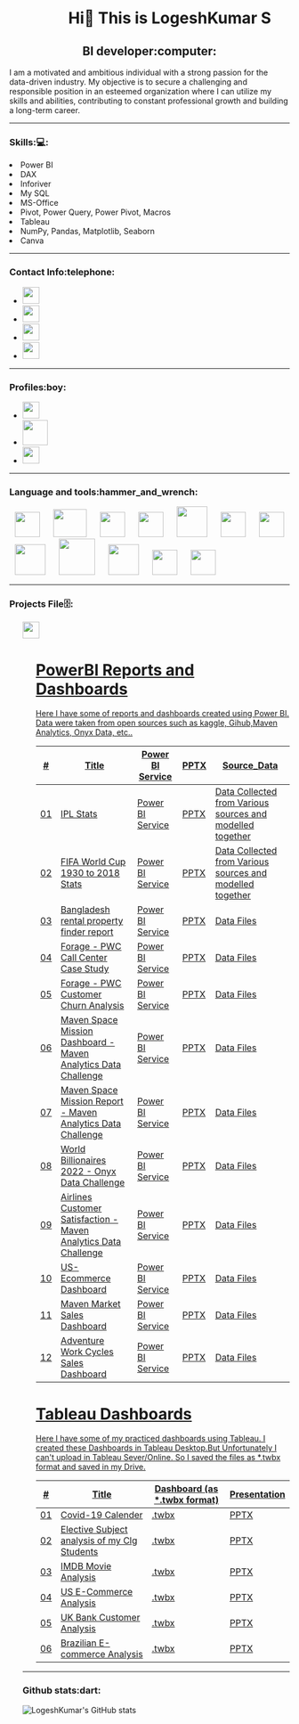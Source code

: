 <h1 align="center">&#8287;&#8287;&#8287;&#8287;&#8287;&#8287;&#8287;&#8287; Hi👋 This is LogeshKumar S </h1>
<h2 align="center">BI developer:computer:</h2>

I am a motivated and ambitious individual with a strong passion for the data-driven industry. My objective is to secure a challenging and responsible position in an esteemed organization where I can utilize my skills and abilities, contributing to constant professional growth and building a long-term career. 

---

<h3>Skills:💻:</h3>
 <li>Power BI</li>
 <li>DAX</li>
 <li>Inforiver</li>
 <li>My SQL</li>
 <li>MS-Office</li>
 <li>Pivot, Power Query, Power Pivot, Macros</li>
 <li>Tableau</li>
 <li>NumPy, Pandas, Matplotlib, Seaborn</li>
 <li>Canva</li>
</ul>

---

<h3>Contact Info:telephone:</h3>
<ul>
    <li><a href="mailto:elogu2001@gmail.com" target="_blank"> <img height="30" src="https://img.shields.io/badge/gmail-c14438?&style=for-the-badge&logo=gmail&logoColor=white"/> </a></li>
   <li><a href="mailto:elogu2001@outlook.com" target="_blank"> <img height="30" src="https://encrypted-tbn0.gstatic.com/images?q=tbn:ANd9GcSP__VuTkawlW4TRekuXvrVa2NQDiSQoSL5U8gO-Yvt8zt26S6Gg22K0n8Y5UhLmTFyIA&usqp=CAU"/> </a></li>
  <li><a href="https://www.linkedin.com/in/logeshkumar-sivakumar-a172571b2" target="_blank"> <img height="30" src="https://img.shields.io/badge/linkedin-blue.svg?&style=for-the-badge&logo=linkedin&logoColor=white"/> </a></li>
      <li><a href="https://instagram.com/defensive_wall__4_?utm_medium=copy_link" target="_blank"> <img height="30"  src="https://img.shields.io/badge/instagram-%23E4405F.svg?&style=for-the-badge&logo=instagram&logoColor=white"/> </a>
</ul>

---

<h3>Profiles:boy:</h3>
<ul>
<li><a href="https://www.kaggle.com/logeshkumar04" target="_blank"> <img height="30"  src="https://www.kaggle.com/static/images/site-logo.svg"/> </a>
<li><a href="https://www.hackerrank.com/elogu2001" target="_blank"> <img height="45"  src="https://uploads-ssl.webflow.com/63272099c5878568dae8a202/63e18107461cdb2e65759eab_Hacker%20Rank_CaseStudy_Tile.png"/>
<li><a href="https://www.mavenanalytics.io/profile/Logeshkumar-S/109493940" target="_blank"> <img height="30"  src="https://miro.medium.com/v2/resize:fit:1400/1*Px3bVEEpNiWeS1WV8wkwiA.png"/>
 </a>
</ul>
    
---

<h3>Language and tools:hammer_and_wrench:</h3>
<p>
<img width="45" height="45" hspace="10" src="https://www.logo.wine/a/logo/Microsoft_Excel/Microsoft_Excel-Logo.wine.svg"/>
<img width="60" height="50" hspace="10" src="https://external-content.duckduckgo.com/iu/?u=https%3A%2F%2Fupload.wikimedia.org%2Fwikipedia%2Fde%2Fthumb%2Fd%2Fdd%2FMySQL_logo.svg%2F1280px-MySQL_logo.svg.png"/>
<img width="45" height="45" hspace="10" src="http://store-images.s-microsoft.com/image/apps.9729.14405452487353876.a6612b1c-3bfc-46da-ad7e-0dd83b65757d.be9b17fe-9781-42f6-9a3e-4914ef774843"/>
<img width="45" height="45" hspace="10" src="https://cdn.worldvectorlogo.com/logos/python-5.svg"/>
<img width="55" height="55" hspace="10" src="https://user-images.githubusercontent.com/67586773/105040771-43887300-5a88-11eb-9f01-bee100b9ef22.png"/>
<img width="45" height="45" hspace="10" src="https://pbs.twimg.com/profile_images/1187765724451868673/uVw1PWA7_400x400.png"/>
<img width="45" height="45" hspace="10" src="https://upload.wikimedia.org/wikipedia/commons/thumb/8/84/Matplotlib_icon.svg/1200px-Matplotlib_icon.svg.png"/>
<img width="55" height="55" hspace="10" src="https://spng.subpng.com/20181109/kcv/kisspng-logo-image-python-font-product-spread-networks-and-seaborn-team-up-to-provide-sea-5be5f5e073fcb0.4787772615417973444751.jpg"/>
<img width="65" height="65" hspace="10" src="https://i2.wp.com/softwareengineeringdaily.com/wp-content/uploads/2016/09/scikit-learn-logo.png?fit=566%2C202&ssl=1"/>
<img width="55" height="55" hspace="10" src="https://miro.medium.com/max/518/1*FogMIj4gYwp3fTHLZuwavQ.png"/>
<img width="45" height="45" hspace="10" src="https://www.pngjoy.com/pngm/142/2853977_primerica-logo-tableau-software-hd-png-download.png"/>
<img width="45" height="45" hspace="10" src="https://www.vectorlogo.zone/logos/github/github-icon.svg"/>

 ---

<h3>Projects File🗄️:</h3>
<ul>
<a href="https://github.com/Logeshkumar-10?tab=repositories" target="_blank"> <img height="30"  src="https://miro.medium.com/max/910/1*BCZkmZR1_YzDZy22Vn4uUw.png"/> 
<ul>

# PowerBI Reports and Dashboards

Here I have some of reports and dashboards created using Power BI. Data were taken from open sources such as kaggle, Gihub,Maven Analytics, Onyx Data, etc..

\# | Title | Power BI Service | PPTX | Source_Data
---|---|---|---|---|
01 | IPL Stats | [Power BI Service](https://app.powerbi.com/view?r=eyJrIjoiMzg2MTMwNjYtOTdhOC00YjBkLWI5OTMtNGVkYzI2MjIxMDVlIiwidCI6ImRmODY3OWNkLWE4MGUtNDVkOC05OWFjLWM4M2VkN2ZmOTVhMCJ9) | [PPTX](https://docs.google.com/presentation/d/1poK91tdOx3hi5xCFfv4C6-b6sRs5lfL-/edit?usp=share_link&ouid=117075618696490675354&rtpof=true&sd=true) | Data Collected from Various sources and modelled together
02 | FIFA World Cup 1930 to 2018 Stats | [Power BI Service](https://app.powerbi.com/view?r=eyJrIjoiOTI0YWNmNWMtMmM1ZS00YjE2LWFiNDQtZmJmYWJhODRkNTUyIiwidCI6ImRmODY3OWNkLWE4MGUtNDVkOC05OWFjLWM4M2VkN2ZmOTVhMCJ9) | [PPTX](https://docs.google.com/presentation/d/1DSEvWsN2fj2PH1zfdBKFvg_ilTT6UIMz/edit?usp=sharing&ouid=117075618696490675354&rtpof=true&sd=true) | Data Collected from Various sources and modelled together
03 | Bangladesh rental property finder report | [Power BI Service](https://app.powerbi.com/view?r=eyJrIjoiMmRjMmRhMDMtMDQ4YS00MjVjLWE0M2MtYjY3OThlNDRmN2ViIiwidCI6ImRmODY3OWNkLWE4MGUtNDVkOC05OWFjLWM4M2VkN2ZmOTVhMCJ9) | [PPTX](https://docs.google.com/presentation/d/1wI__j3sh3MHLwUDa3pdXWB1iraZ-hqqy/edit?usp=share_link&ouid=117075618696490675354&rtpof=true&sd=true) | [Data Files](https://www.kaggle.com/datasets/ijajdatanerd/property-listing-data-in-bangladesh)
04 | Forage - PWC Call Center Case Study | [Power BI Service](https://app.powerbi.com/view?r=eyJrIjoiMGRmNjBlMTMtYzE2Zi00NmM5LWE2YTAtNTBiMTMyMTVkYWYxIiwidCI6ImRmODY3OWNkLWE4MGUtNDVkOC05OWFjLWM4M2VkN2ZmOTVhMCJ9) | [PPTX](https://docs.google.com/presentation/d/1VpY-KkJiNFiDeBg11Ae05MlaEXwrXE0O/edit?usp=sharing&ouid=117075618696490675354&rtpof=true&sd=true) | [Data Files](https://www.theforage.com/virtual-internships/prototype/a87GpgE6tiku7q3gu/PwC-Digital-Up-skilling-Virtual-Case-Experience?ref=GG7XjTHbetNW9AuHE)
05 | Forage - PWC Customer Churn Analysis | [Power BI Service](https://app.powerbi.com/view?r=eyJrIjoiOTFhOTQwYjQtZWY2Ni00MzAxLWI1NDItYjI5ZTUyMzQyYzNjIiwidCI6ImRmODY3OWNkLWE4MGUtNDVkOC05OWFjLWM4M2VkN2ZmOTVhMCJ9) | [PPTX](https://docs.google.com/presentation/d/1PyLx8xqJkPFo0ZMpidVUuyG75rkWx9e5/edit?usp=sharing&ouid=117075618696490675354&rtpof=true&sd=true) | [Data Files](https://www.theforage.com/virtual-internships/prototype/a87GpgE6tiku7q3gu/PwC-Digital-Up-skilling-Virtual-Case-Experience?ref=GG7XjTHbetNW9AuHE)
06 | Maven Space Mission Dashboard - Maven Analytics Data Challenge | [Power BI Service](https://app.powerbi.com/view?r=eyJrIjoiMWE4YmY2ZDItNDZiNS00NzlhLWJjZjYtYTgxZjE4YWM3YTE0IiwidCI6ImRmODY3OWNkLWE4MGUtNDVkOC05OWFjLWM4M2VkN2ZmOTVhMCJ9) | [PPTX](https://docs.google.com/presentation/d/1GW-pxafaQp08WiJz7Ij-oevFWDEZ5PvR/edit?usp=sharing&ouid=117075618696490675354&rtpof=true&sd=true) | [Data Files](https://www.mavenanalytics.io/blog/maven-space-challenge)
07 | Maven Space Mission Report - Maven Analytics Data Challenge | [Power BI Service](https://app.powerbi.com/reportEmbed?reportId=48ce5670-215e-451a-a8fe-92fbb957ddd0&autoAuth=true&ctid=a5bd300c-c3b3-41d8-87e0-1f5c8d364af3) | [PPTX](https://docs.google.com/presentation/d/1aapHOLLOXgGqp5PefK4d7pxoF0lLjcK0/edit?usp=sharing&ouid=117075618696490675354&rtpof=true&sd=true) | [Data Files](https://www.mavenanalytics.io/blog/maven-space-challenge)
08 | World Billionaires 2022 - Onyx Data Challenge | [Power BI Service](https://app.powerbi.com/view?r=eyJrIjoiNGI3NmZkMjYtYjdiYS00MWFhLWJiM2EtMDRiZWZlNmY4NWRjIiwidCI6ImRmODY3OWNkLWE4MGUtNDVkOC05OWFjLWM4M2VkN2ZmOTVhMCJ9) | [PPTX](https://docs.google.com/presentation/d/16PTCpM8LeZ_q6PHQX_iqIHHqkzsepl4J/edit?usp=sharing&ouid=117075618696490675354&rtpof=true&sd=true) | [Data Files](https://onyxdata.co.uk/dataset_challenge/june-2022/)
09 | Airlines Customer Satisfaction - Maven Analytics Data Challenge | [Power BI Service](https://app.powerbi.com/reportEmbed?reportId=1e2a1979-9d79-4fed-bb5a-f7beb8e65b2f&autoAuth=true&ctid=a5bd300c-c3b3-41d8-87e0-1f5c8d364af3&config=eyJjbHVzdGVyVXJsIjoiaHR0cHM6Ly93YWJpLXNvdXRoLWVhc3QtYXNpYS1yZWRpcmVjdC5hbmFseXNpcy53aW5kb3dzLm5ldC8ifQ%3D%3D) | [PPTX](https://docs.google.com/presentation/d/1BVJfa_pBUXEyc0vo15UocvtF4GpmcCIh/edit?usp=sharing&ouid=117075618696490675354&rtpof=true&sd=true) | [Data Files](https://www.mavenanalytics.io/data-playground)
10 | US-Ecommerce Dashboard | [Power BI Service](https://app.powerbi.com/view?r=eyJrIjoiNzAxNGM1Y2MtMGRiNC00NWU3LWI4YTYtOGQ1NGI2NDQ5YzcyIiwidCI6ImRmODY3OWNkLWE4MGUtNDVkOC05OWFjLWM4M2VkN2ZmOTVhMCJ9) | [PPTX](https://docs.google.com/presentation/d/12d18-qlAdnitm4mld9bJJPMrJ-9NLWEX/edit?usp=sharing&ouid=117075618696490675354&rtpof=true&sd=true) | [Data Files](https://drive.google.com/file/d/1SVJFzIFL66V47PVGlY_0wQ4ipkfAbymV/view?usp=sharing)
11 | Maven Market Sales Dashboard | [Power BI Service](https://app.powerbi.com/reportEmbed?reportId=a022be1d-1a04-4c58-8047-3c75a5bbff9a&autoAuth=true&ctid=a5bd300c-c3b3-41d8-87e0-1f5c8d364af3&config=eyJjbHVzdGVyVXJsIjoiaHR0cHM6Ly93YWJpLXNvdXRoLWVhc3QtYXNpYS1yZWRpcmVjdC5hbmFseXNpcy53aW5kb3dzLm5ldC8ifQ%3D%3D) | [PPTX](https://docs.google.com/presentation/d/1lmTb3II73ltVeOGMuNGCKruA7JnK-Y-C/edit?usp=sharing&ouid=117075618696490675354&rtpof=true&sd=true) | [Data Files](https://drive.google.com/drive/folders/1yjhOqNgesskio7WWIYHrCNbrW3QFX8Gv?usp=sharing)
12 | Adventure Work Cycles Sales Dashboard | [Power BI Service](https://app.powerbi.com/reportEmbed?reportId=5daba9c7-3cf7-479b-9e49-8e4eab1cbf8e&autoAuth=true&ctid=a5bd300c-c3b3-41d8-87e0-1f5c8d364af3&config=eyJjbHVzdGVyVXJsIjoiaHR0cHM6Ly93YWJpLXNvdXRoLWVhc3QtYXNpYS1yZWRpcmVjdC5hbmFseXNpcy53aW5kb3dzLm5ldC8ifQ%3D%3D) | [PPTX](https://docs.google.com/presentation/d/16YuOUlGMj1mEf9t_KEh6G-zP0XlvupiJ/edit?usp=sharing&ouid=117075618696490675354&rtpof=true&sd=true) | [Data Files](https://drive.google.com/drive/folders/1I8AGDnzcgn2h1FeSJRKIZv_9yf8XPGXT?usp=sharing)

# Tableau Dashboards

Here I have some of my practiced dashboards using Tableau. I created these Dashboards in Tableau Desktop.But Unfortunately I can't upload in Tableau Sever/Online. So I saved the files as *.twbx format and saved in my Drive.

\# | Title | Dashboard (as *.twbx format) | Presentation
---|---|---|---|
01 | Covid-19 Calender | [.twbx](https://drive.google.com/file/d/1wPo7T-dUKDoZMGUuPOZZ7Q8Y8sHt-zvP/view?usp=sharing) | [PPTX](https://docs.google.com/presentation/d/1RHnSNW10YImq4ykhBH7UXcpe6XvNGADi/edit?usp=sharing&ouid=117075618696490675354&rtpof=true&sd=true)
02 | Elective Subject analysis of my Clg Students | [.twbx](https://drive.google.com/file/d/1Gafv5wSOEK828HaWxkkA8aBBu5z0IqVp/view) | [PPTX](https://docs.google.com/presentation/d/1lvSzARp63Vn617Pybt2Rn173SeeUOr1u/edit?usp=sharing&ouid=117075618696490675354&rtpof=true&sd=true)
03 | IMDB Movie Analysis | [.twbx](https://drive.google.com/file/d/1bf7RtFCspKj7_uRpG_bXeD-qe2kVoYKa/view?usp=sharing) | [PPTX](https://docs.google.com/presentation/d/1mvW8Wgq7LDMHfcNcE5FHYw1PnK6ExhAQ/edit?usp=sharing&ouid=117075618696490675354&rtpof=true&sd=true)
04 | US E-Commerce Analysis | [.twbx](https://drive.google.com/file/d/18HqY3KmZCSNgl_ycrYQL617C_ISpv8Fv/view?usp=sharing) | [PPTX](https://docs.google.com/presentation/d/1KeJRPdgGF4Y0OhXlz8nFMI9ihul5hjfe/edit?usp=sharing&ouid=117075618696490675354&rtpof=true&sd=true)
05 | UK Bank Customer Analysis | [.twbx](https://drive.google.com/file/d/13tuH8drPI94r9AxO_DU4V4NeakExddNw/view?usp=sharing) | [PPTX](https://docs.google.com/presentation/d/1hgxjrOn02tNrrfz167Z6JAEuYuQVy-e5/edit?usp=sharing&ouid=117075618696490675354&rtpof=true&sd=true)
06 | Brazilian E-commerce Analysis | [.twbx](https://drive.google.com/file/d/1A-1LEmBubIM9u4w9l_6NLRSOhLvdrAM5/view?usp=sharing) | [PPTX](https://docs.google.com/presentation/d/1TrL2vSPGpbUE5Ja3M2f3KnYPaXEbIpC5/edit?usp=sharing&ouid=117075618696490675354&rtpof=true&sd=true)
</a>
</ul>
 
---

<h3>Github stats:dart:</h3>
 
![LogeshKumar's GitHub stats](https://github-readme-stats.vercel.app/api?username=Logeshkumar-10&show_icons=true&theme=radical)
